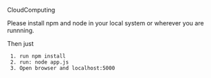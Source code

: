 CloudComputing

Please install npm and node in your local system or wherever you are runnning.

Then just

     1. run npm install
     2. run: node app.js
     3. Open browser and localhost:5000
